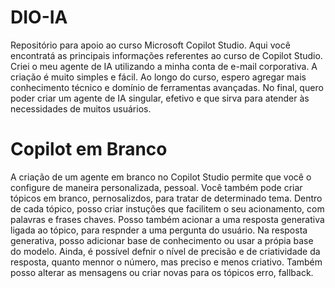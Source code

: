 # DIO-IA
Repositório para apoio ao curso Microsoft Copilot Studio.
Aqui você encontratá as principais informações referentes ao curso de Copilot Studio.
Criei o meu agente de IA utilizando a minha conta de e-mail corporativa.
A criação é muito simples e fácil.
Ao longo do curso, espero agregar mais conhecimento técnico e domínio de ferramentas avançadas.
No final, quero poder criar um agente de IA singular, efetivo e que sirva para atender às necessidades de muitos usuários.
# Copilot em Branco
A criação de um agente em branco no Copilot Studio permite que você o configure de maneira personalizada, pessoal.
Você também pode criar tópicos em branco, pernosalizdos, para tratar de determinado tema.
Dentro de cada tópico, posso criar instuções que facilitem o seu acionamento, com palavras e frases chaves.
Posso também acionar a uma resposta generativa ligada ao tópico, para respnder a uma pergunta do usuário.
Na resposta generativa, posso adicionar base de conhecimento ou usar a própia base do modelo.
Ainda, é possível defnir o nível de precisão e de criatividade da resposta, quanto mennor o número, mas preciso e menos criativo.
Também posso alterar as mensagens ou criar novas para os tópicos erro, fallback.
